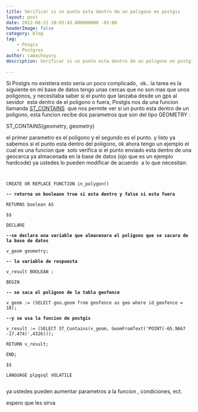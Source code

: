 ```yaml
---
title: Verificar si un punto esta dentro de un poligono en postgis
layout: post
date: 2012-08-21 10:03:43.000000000 -03:00
headerImage: false
category: blog
tag: 
    - Posgis
    - Postgres
author: camachoyury
description: Verificar si un punto esta dentro de un poligono en postgis
  
---
```

<p>Si Postgis no existiera esto seria un poco complicado,  ok.. la tarea es la siguiente en mi base de datos tengo unas cercas que no son mas que unos poligonos, y necesitaba saber si el punto que lanzaba desde un gps al sevidor  esta dentro de el poligono o fuera, Postgis nos da una funcion llamanda <a title="ST_Contains" href="http://postgis.refractions.net/documentation/manual-1.4/ST_Contains.html" target="_blank">ST_CONTAINS</a>  que nos permite ver si un punto esta dentro de un poligono, esta funcion recibe dos parametros que son del tipo GEOMETRY :</p>
<p>ST_CONTAINS(geometry, geometry)</p>
<p>el primer parametro es el poligono y el segundo es el punto. y listo ya sabemos si el punto esta dentro del poligono, ok ahora tengo un ejemplo el cual es una funcion que  solo verifica si el punto enviado esta dentro de una geocerca ya almacenada en la base de datos (ojo que es un ejemplo hardcode) ya ustedes lo pueden modificar de acuerdo  a lo que necesitan:</p>
<p><code><br />
CREATE OR REPLACE FUNCTION in_polygon()<br />
<strong>-- retorna un booleano true si esta dentro y false si esta fuera</strong><br />
RETURNS boolean AS<br />
$$<br />
DECLARE<br />
<strong>--se declara una variable que almacenara el poligono que se sacara de la base de datos</strong><br />
v_geom geometry;<br />
<strong>-- la variable de respuesta</strong><br />
v_result BOOLEAN ;<br />
BEGIN<br />
<strong>-- se saca el poligono de la tabla geofence</strong><br />
v_geom := (SELECT geo.geom from geofence as geo where id_geofence = 18);<br />
<strong>--y se usa la funcion de postgis</strong><br />
v_result := (SELECT ST_Contains(v_geom, GeomFromText('POINT(-65.9667 -17.474)',4326)));<br />
RETURN v_result;<br />
END;<br />
$$<br />
LANGUAGE plpgsql VOLATILE<br />
</code></p>
<p>ya ustedes pueden aumentar parametros a la funcion , condiciones, ect.</p>
<p>espero que les sirva</p>
